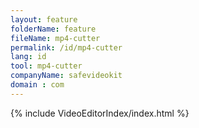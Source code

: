 ```yaml
---
layout: feature
folderName: feature
fileName: mp4-cutter
permalink: /id/mp4-cutter
lang: id
tool: mp4-cutter
companyName: safevideokit
domain : com
---
```


{% include VideoEditorIndex/index.html %}

   